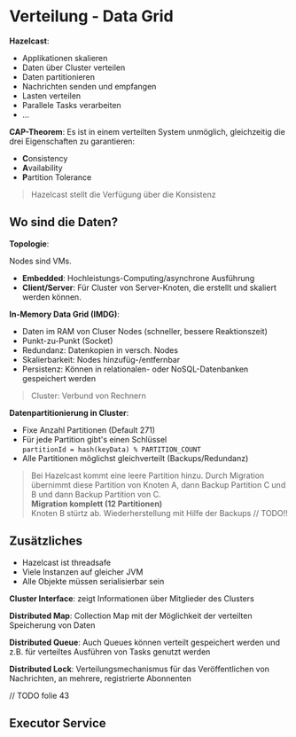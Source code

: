 # Verteilung - Data Grid

**Hazelcast**:

* Applikationen skalieren
* Daten über Cluster verteilen
* Daten partitionieren
* Nachrichten senden und empfangen
* Lasten verteilen
* Parallele Tasks verarbeiten
* ...

**CAP-Theorem**: Es ist in einem verteilten System unmöglich, gleichzeitig die drei Eigenschaften zu garantieren:

* **C**onsistency
* **A**vailability
* **P**artition Tolerance

> Hazelcast stellt die Verfügung über die Konsistenz

## Wo sind die Daten?

**Topologie**:

Nodes sind VMs.

* **Embedded**: Hochleistungs-Computing/asynchrone Ausführung
* **Client/Server**: Für Cluster von Server-Knoten, die erstellt und skaliert werden können.

**In-Memory Data Grid (IMDG)**:

* Daten im RAM von Cluser Nodes (schneller, bessere Reaktionszeit)
* Punkt-zu-Punkt (Socket)
* Redundanz: Datenkopien in versch. Nodes
* Skalierbarkeit: Nodes hinzufüg-/entfernbar
* Persistenz: Können in relationalen- oder NoSQL-Datenbanken gespeichert werden

> Cluster: Verbund von Rechnern

**Datenpartitionierung in Cluster**:

* Fixe Anzahl Partitionen (Default 271)
* Für jede Partition gibt's einen Schlüssel <br> `partitionId = hash(keyData) % PARTITION_COUNT`
* Alle Partitionen möglichst gleichverteilt (Backups/Redundanz)

> Bei Hazelcast kommt eine leere Partition hinzu. Durch Migration übernimmt diese Partition von Knoten A, dann Backup Partition C und B und dann Backup Partition von C. <br>
> **Migration komplett (12 Partitionen)** <br>
> Knoten B stürtz ab. Wiederherstellung mit Hilfe der Backups // TODO!!


## Zusätzliches

* Hazelcast ist threadsafe
* Viele Instanzen auf gleicher JVM
* Alle Objekte müssen serialisierbar sein

**Cluster Interface**: zeigt Informationen über Mitglieder des Clusters

**Distributed Map**: Collection Map mit der Möglichkeit der verteilten Speicherung von Daten

**Distributed Queue**: Auch Queues können verteilt gespeichert werden und z.B. für verteiltes Ausführen von Tasks genutzt werden

**Distributed Lock**: Verteilungsmechanismus für das Veröffentlichen von Nachrichten, an mehrere, registrierte Abonnenten// TODO folie 43

## Executor Service